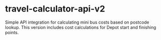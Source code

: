 # travel-calculator-api-v2
Simple API integration for calculating mini bus costs based on postcode lookup. This version includes cost calculations for Depot start and finishing points.
